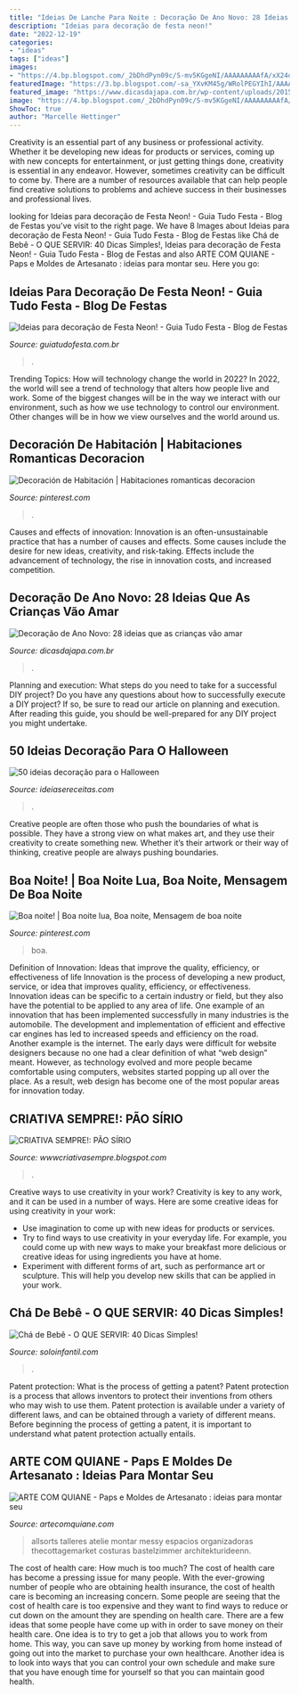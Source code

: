 ```yaml
---
title: "Ideias De Lanche Para Noite : Decoração De Ano Novo: 28 Ideias Que As Crianças Vão Amar"
description: "Ideias para decoração de festa neon!"
date: "2022-12-19"
categories:
- "ideas"
tags: ["ideas"]
images:
- "https://4.bp.blogspot.com/_2bDhdPyn09c/S-mv5KGgeNI/AAAAAAAAAfA/xX24d0udAC8/s1600/SanduichePaoSirio.jpg"
featuredImage: "https://3.bp.blogspot.com/-sa_YXvKM45g/WRolPEGYIhI/AAAAAAAANcg/XuPx_mYfd6AomZF0mjoOPxtA3ToKOoOkACLcB/s1600/glow-in-the-dark-party-ideas.jpg"
featured_image: "https://www.dicasdajapa.com.br/wp-content/uploads/2015/12/mesa-de-ano-novo.jpg?x36126"
image: "https://4.bp.blogspot.com/_2bDhdPyn09c/S-mv5KGgeNI/AAAAAAAAAfA/xX24d0udAC8/s1600/SanduichePaoSirio.jpg"
ShowToc: true
author: "Marcelle Hettinger"
---
```



Creativity is an essential part of any business or professional activity. Whether it be developing new ideas for products or services, coming up with new concepts for entertainment, or just getting things done, creativity is essential in any endeavor. However, sometimes creativity can be difficult to come by. There are a number of resources available that can help people find creative solutions to problems and achieve success in their businesses and professional lives.

	

		
looking for Ideias para decoração de Festa Neon! - Guia Tudo Festa - Blog de Festas you've visit to the right page. We have 8 Images about Ideias para decoração de Festa Neon! - Guia Tudo Festa - Blog de Festas like Chá de Bebê - O QUE SERVIR: 40 Dicas Simples!, Ideias para decoração de Festa Neon! - Guia Tudo Festa - Blog de Festas and also ARTE COM QUIANE - Paps e Moldes de Artesanato : ideias para montar seu. Here you go:
		
    
## Ideias Para Decoração De Festa Neon! - Guia Tudo Festa - Blog De Festas

<img loading=lazy src="https://3.bp.blogspot.com/-sa_YXvKM45g/WRolPEGYIhI/AAAAAAAANcg/XuPx_mYfd6AomZF0mjoOPxtA3ToKOoOkACLcB/s1600/glow-in-the-dark-party-ideas.jpg" onerror="this.onerror=null;this.src='https://tse4.mm.bing.net/th?id=OIP.lz5NvDvzl42hbxcamSHSjgHaLH&amp;pid=15.1';" alt="Ideias para decoração de Festa Neon! - Guia Tudo Festa - Blog de Festas">

_Source: guiatudofesta.com.br_

>. 

	

Trending Topics: How will technology change the world in 2022?
In 2022, the world will see a trend of technology that alters how people live and work. Some of the biggest changes will be in the way we interact with our environment, such as how we use technology to control our environment. Other changes will be in how we view ourselves and the world around us.

    
## Decoración De Habitación | Habitaciones Romanticas Decoracion

<img loading=lazy src="https://i.pinimg.com/originals/98/fc/0a/98fc0a0e0beb94a04b41fbeabf11cc3c.jpg" onerror="this.onerror=null;this.src='https://tse4.mm.bing.net/th?id=OIP.Lz0Xz2u_E0y3D7HsDwaEHwHaJQ&amp;pid=15.1';" alt="Decoración de Habitación | Habitaciones romanticas decoracion">

_Source: pinterest.com_

>. 

	

Causes and effects of innovation:
Innovation is an often-unsustainable practice that has a number of causes and effects. Some causes include the desire for new ideas, creativity, and risk-taking. Effects include the advancement of technology, the rise in innovation costs, and increased competition.

    
## Decoração De Ano Novo: 28 Ideias Que As Crianças Vão Amar

<img loading=lazy src="https://www.dicasdajapa.com.br/wp-content/uploads/2015/12/mesa-de-ano-novo.jpg?x36126" onerror="this.onerror=null;this.src='https://tse4.mm.bing.net/th?id=OIP.OCYbTpDoUZNT5Ug9nTT8BAHaLc&amp;pid=15.1';" alt="Decoração de Ano Novo: 28 ideias que as crianças vão amar">

_Source: dicasdajapa.com.br_

>. 

	

Planning and execution: What steps do you need to take for a successful DIY project?
Do you have any questions about how to successfully execute a DIY project? If so, be sure to read our article on planning and execution. After reading this guide, you should be well-prepared for any DIY project you might undertake.

    
## 50 Ideias Decoração Para O Halloween

<img loading=lazy src="https://www.ideiasereceitas.com/wp-content/uploads/2013/10/Decor-for-Halloween-30.jpg" onerror="this.onerror=null;this.src='https://tse3.mm.bing.net/th?id=OIP.kwPm6Gv49D2VHSOd9QTuHQHaEj&amp;pid=15.1';" alt="50 ideias decoração para o Halloween">

_Source: ideiasereceitas.com_

>. 

	

Creative people are often those who push the boundaries of what is possible. They have a strong view on what makes art, and they use their creativity to create something new. Whether it’s their artwork or their way of thinking, creative people are always pushing boundaries.

    
## Boa Noite! | Boa Noite Lua, Boa Noite, Mensagem De Boa Noite

<img loading=lazy src="https://i.pinimg.com/736x/1a/3a/ba/1a3abab55de41c7190b13076d63b8c75--luna-moon-moon-shine.jpg" onerror="this.onerror=null;this.src='https://tse3.mm.bing.net/th?id=OIP.y3kwWu3KMKry7DQQCw1s9AAAAA&amp;pid=15.1';" alt="Boa noite! | Boa noite lua, Boa noite, Mensagem de boa noite">

_Source: pinterest.com_

>boa. 

	

Definition of Innovation: Ideas that improve the quality, efficiency, or effectiveness of life
Innovation is the process of developing a new product, service, or idea that improves quality, efficiency, or effectiveness. Innovation ideas can be specific to a certain industry or field, but they also have the potential to be applied to any area of life. 
One example of an innovation that has been implemented successfully in many industries is the automobile. The development and implementation of efficient and effective car engines has led to increased speeds and efficiency on the road. Another example is the internet. The early days were difficult for website designers because no one had a clear definition of what “web design” meant. However, as technology evolved and more people became comfortable using computers, websites started popping up all over the place. As a result, web design has become one of the most popular areas for innovation today.

    
## CRIATIVA SEMPRE!: PÃO SÍRIO

<img loading=lazy src="https://4.bp.blogspot.com/_2bDhdPyn09c/S-mv5KGgeNI/AAAAAAAAAfA/xX24d0udAC8/s1600/SanduichePaoSirio.jpg" onerror="this.onerror=null;this.src='https://tse4.mm.bing.net/th?id=OIP.zjtrabQtHcTNfY297zKaVgHaE7&amp;pid=15.1';" alt="CRIATIVA SEMPRE!: PÃO SÍRIO">

_Source: wwwcriativasempre.blogspot.com_

>. 

	

Creative ways to use creativity in your work?
Creativity is key to any work, and it can be used in a number of ways. Here are some creative ideas for using creativity in your work: 
- Use imagination to come up with new ideas for products or services.
- Try to find ways to use creativity in your everyday life. For example, you could come up with new ways to make your breakfast more delicious or creative ideas for using ingredients you have at home. 
- Experiment with different forms of art, such as performance art or sculpture. This will help you develop new skills that can be applied in your work.

    
## Chá De Bebê - O QUE SERVIR: 40 Dicas Simples!

<img loading=lazy src="https://soloinfantil.com/wp-content/uploads/2015/08/o-que-servir-cha-bebe-4.jpg" onerror="this.onerror=null;this.src='https://tse4.mm.bing.net/th?id=OIP.V2-UrvE_xnPuoEXWmeW9BAAAAA&amp;pid=15.1';" alt="Chá de Bebê - O QUE SERVIR: 40 Dicas Simples!">

_Source: soloinfantil.com_

>. 

	

Patent protection: What is the process of getting a patent?
Patent protection is a process that allows inventors to protect their inventions from others who may wish to use them. Patent protection is available under a variety of different laws, and can be obtained through a variety of different means. Before beginning the process of getting a patent, it is important to understand what patent protection actually entails.

    
## ARTE COM QUIANE - Paps E Moldes De Artesanato : Ideias Para Montar Seu

<img loading=lazy src="http://1.bp.blogspot.com/-bQjUMlu8DVc/U77vWqM3R8I/AAAAAAAAUlY/tydmJ-drqb4/s1600/atelie2.jpg" onerror="this.onerror=null;this.src='https://tse2.mm.bing.net/th?id=OIP.gytG5t0sAdJx7bRLJeebUwHaJb&amp;pid=15.1';" alt="ARTE COM QUIANE - Paps e Moldes de Artesanato : ideias para montar seu">

_Source: artecomquiane.com_

>allsorts talleres atelie montar messy espacios organizadoras thecottagemarket costuras bastelzimmer architekturideenn. 

	

The cost of health care: How much is too much?
The cost of health care has become a pressing issue for many people. With the ever-growing number of people who are obtaining health insurance, the cost of health care is becoming an increasing concern. Some people are seeing that the cost of health care is too expensive and they want to find ways to reduce or cut down on the amount they are spending on health care. There are a few ideas that some people have come up with in order to save money on their health care. One idea is to try to get a job that allows you to work from home. This way, you can save up money by working from home instead of going out into the market to purchase your own healthcare. Another idea is to look into ways that you can control your own schedule and make sure that you have enough time for yourself so that you can maintain good health.


